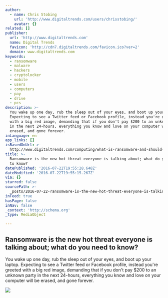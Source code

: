 ```yaml
---
author:
  - name: Chris Stobing
    url: 'http://www.digitaltrends.com/users/chrisstobing/'
    avatar: {}
related: []
publisher:
  url: 'http://www.digitaltrends.com'
  name: Digital Trends
  favicon: 'http://cdn7.digitaltrends.com/favicon.ico?ver=2'
  domain: www.digitaltrends.com
keywords:
  - ransomware
  - malware
  - hackers
  - cryptolocker
  - mobile
  - users
  - computers
  - pay
  - drive
  - pcs
description: >-
  You wake up one day, rub the sleep out of your eyes, and boot up your laptop.
  Expecting to see a Twitter feed or Facebook profile, instead you're greeted
  with a big red image, demanding that if you don't pay $200 to an unknown party
  in the next 24-hours, everything you know and love on your computer will be
  erased, and gone forever.
inLanguage: en
app_links: []
isBasedOnUrl: >-
  http://www.digitaltrends.com/computing/what-is-ransomware-and-should-you-be-worried-about-it/
title: >-
  Ransomware is the new hot threat everyone is talking about; what do you need
  to know?
datePublished: '2016-07-22T19:55:28.648Z'
dateModified: '2016-07-22T19:55:15.267Z'
via: {}
starred: false
sourcePath: >-
  _posts/2016-07-22-ransomware-is-the-new-hot-threat-everyone-is-talking-about.md
inFeed: true
hasPage: false
inNav: false
_context: 'http://schema.org'
_type: MediaObject

---
```

<article style=""><h1>Ransomware is the new hot threat everyone is talking about; what do you need to know?</h1><p>You wake up one day, rub the sleep out of your eyes, and boot up your laptop. Expecting to see a Twitter feed or Facebook profile, instead you're greeted with a big red image, demanding that if you don't pay $200 to an unknown party in the next 24-hours, everything you know and love on your computer will be erased, and gone forever.</p><img src="http://icdn3.digitaltrends.com/image/shutterstock_189825605-1-1200x630-c.jpg" /></article>
